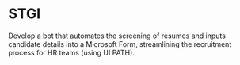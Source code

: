 # STGI
Develop a bot that automates the screening of resumes and inputs candidate details into a Microsoft Form, streamlining the recruitment process for HR teams (using UI PATH).
